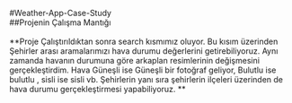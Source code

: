 #Weather-App-Case-Study <br/>
##Projenin Çalışma Mantığı <br/><br/>
**Proje Çalıştırıldıktan sonra search kısmımız oluyor. Bu kısım üzerinden Şehirler arası aramalarımızı hava durumu değerlerini getirebiliyoruz. Aynı zamanda havanın durumuna göre arkaplan resimlerinin değişmesini gerçekleştirdim. Hava Güneşli ise Güneşli bir fotoğraf geliyor, Bulutlu ise bulutlu , sisli ise sisli vb. Şehirlerin yanı sıra şehirlerin ilçeleri üzerinden de hava durumu gerçekleştirmesi yapabiliyoruz. **
